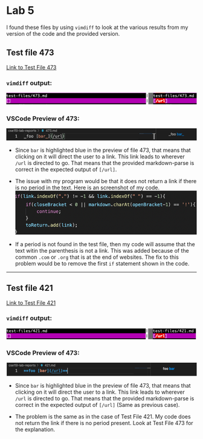 # Lab 5
I found these files by using `vimdiff` to look at the various results from my version of the code and the provided version.

## Test file 473
[Link to Test File 473](https://github.com/nidhidhamnani/markdown-parser/blob/main/test-files/473.md)

### `vimdiff` output: 
![](testfiles473.png)

### VSCode Preview of 473:
![](preview473.png)

- Since `bar` is highlighted blue in the preview of file 473, that means that clicking on it will direct the user to a link. This link leads to wherever `/url` is directed to go. That means that the provided markdown-parse is correct in the expected output of `[/url]`.

- The issue with my program would be that it does not return a link if there is no period in the text. Here is an screenshot of my code.
![](code.png)

- If a period is not found in the test file, then my code will assume that the text witin the parenthesis is not a link. This was added because of the common `.com` or `.org` that is at the end of websites. The fix to this problem would be to remove the first `if` statement shown in the code.

---

## Test file 421
[Link to Test File 421](https://github.com/nidhidhamnani/markdown-parser/blob/main/test-files/421.md)

### `vimdiff` output: 
![](testfiles421.png)

### VSCode Preview of 473:
![](preview421.png)

- Since `bar` is highlighted blue in the preview of file 473, that means that clicking on it will direct the user to a link. This link leads to wherever `/url` is directed to go. That means that the provided markdown-parse is correct in the expected output of `[/url]` (Same as previous case).

- The problem is the same as in the case of Test File 421. My code does not return the link if there is no period present. Look at Test File 473 for the explanation.

